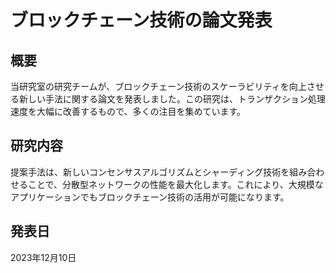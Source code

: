 # ブロックチェーン技術の論文発表

## 概要

当研究室の研究チームが、ブロックチェーン技術のスケーラビリティを向上させる新しい手法に関する論文を発表しました。この研究は、トランザクション処理速度を大幅に改善するもので、多くの注目を集めています。

## 研究内容

提案手法は、新しいコンセンサスアルゴリズムとシャーディング技術を組み合わせることで、分散型ネットワークの性能を最大化します。これにより、大規模なアプリケーションでもブロックチェーン技術の活用が可能になります。

## 発表日

2023年12月10日
